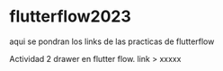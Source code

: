 # flutterflow2023
aqui se pondran los links de las practicas de flutterflow

Actividad 2 drawer en flutter flow.
link > xxxxx
